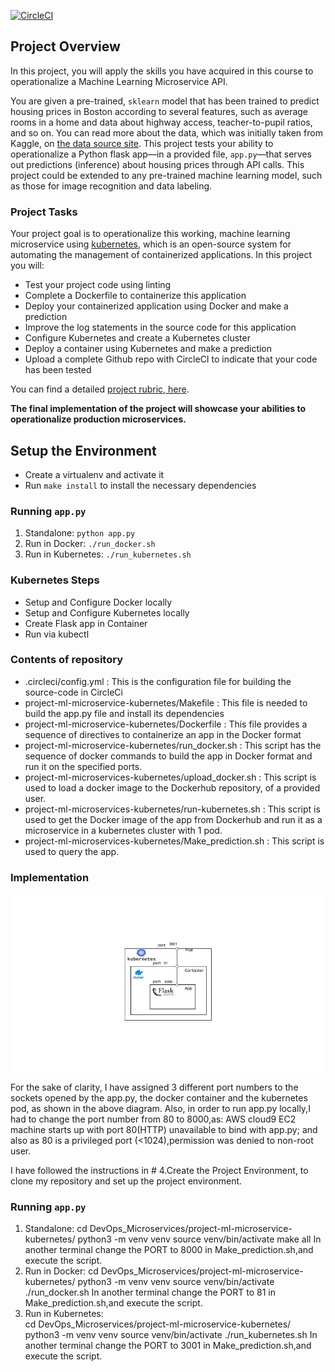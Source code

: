 [![CircleCI](https://img.shields.io/circleci/build/github/sudarshanasharma/DevOps_Microservices/circleci-project-setup)](https://app.circleci.com/pipelines/github/sudarshanasharma/DevOps_Microservices)

## Project Overview

In this project, you will apply the skills you have acquired in this course to operationalize a Machine Learning Microservice API. 

You are given a pre-trained, `sklearn` model that has been trained to predict housing prices in Boston according to several features, such as average rooms in a home and data about highway access, teacher-to-pupil ratios, and so on. You can read more about the data, which was initially taken from Kaggle, on [the data source site](https://www.kaggle.com/c/boston-housing). This project tests your ability to operationalize a Python flask app—in a provided file, `app.py`—that serves out predictions (inference) about housing prices through API calls. This project could be extended to any pre-trained machine learning model, such as those for image recognition and data labeling.

### Project Tasks

Your project goal is to operationalize this working, machine learning microservice using [kubernetes](https://kubernetes.io/), which is an open-source system for automating the management of containerized applications. In this project you will:
* Test your project code using linting
* Complete a Dockerfile to containerize this application
* Deploy your containerized application using Docker and make a prediction
* Improve the log statements in the source code for this application
* Configure Kubernetes and create a Kubernetes cluster
* Deploy a container using Kubernetes and make a prediction
* Upload a complete Github repo with CircleCI to indicate that your code has been tested

You can find a detailed [project rubric, here](https://review.udacity.com/#!/rubrics/2576/view).

**The final implementation of the project will showcase your abilities to operationalize production microservices.**


## Setup the Environment

* Create a virtualenv and activate it
* Run `make install` to install the necessary dependencies

### Running `app.py`

1. Standalone:  `python app.py`
2. Run in Docker:  `./run_docker.sh`
3. Run in Kubernetes:  `./run_kubernetes.sh`

### Kubernetes Steps

* Setup and Configure Docker locally
* Setup and Configure Kubernetes locally
* Create Flask app in Container
* Run via kubectl

### Contents of repository
* .circleci/config.yml : This is the configuration file for building the source-code in CircleCi
* project-ml-microservice-kubernetes/Makefile : This file is needed to build the app.py file and install its dependencies 
* project-ml-microservice-kubernetes/Dockerfile : This file provides a sequence of directives to containerize an app in the Docker format
* project-ml-microservice-kubernetes/run_docker.sh : This script has the sequence of docker commands to build the app in Docker format and run it on the specified ports.
* project-ml-microservices-kubernetes/upload_docker.sh : This script is used to load a docker image to the Dockerhub repository, of a provided user.
* project-ml-microservices-kubernetes/run-kubernetes.sh : This script is used to get the Docker image of the app from Dockerhub and run it as a microservice in a kubernetes cluster with 1 pod.
* project-ml-microservices-kubernetes/Make_prediction.sh : This script is used to query the app.


### Implementation
![Diagram](https://github.com/sudarshanasharma/DevOps_Microservices/blob/master/project-ml-microservice-kubernetes/Diagram.jpg)

For the sake of clarity, I have assigned 3 different port numbers to the sockets opened by the app.py, the docker container and the kubernetes pod, as shown in the above diagram. Also, in order to run app.py locally,I had to change the port number from 80 to 8000,as: AWS cloud9 EC2 machine starts up with port 80(HTTP) unavailable to bind with app.py; and also as 80 is a privileged port (<1024),permission was denied to non-root user.

I have followed the instructions in # 4.Create the Project Environment, to clone my repository and set up the project environment.

### Running `app.py`
1. Standalone:
cd DevOps_Microservices/project-ml-microservice-kubernetes/
python3 -m venv venv
source venv/bin/activate
make all
In another terminal change the PORT to 8000 in Make_prediction.sh,and execute the script.
2. Run in Docker:
cd DevOps_Microservices/project-ml-microservice-kubernetes/
python3 -m venv venv
source venv/bin/activate
./run_docker.sh
In another terminal change the PORT to 81 in Make_prediction.sh,and execute the script.
3. Run in Kubernetes:  
cd DevOps_Microservices/project-ml-microservice-kubernetes/
python3 -m venv venv
source venv/bin/activate
./run_kubernetes.sh
In another terminal change the PORT to 3001 in Make_prediction.sh,and execute the script.






